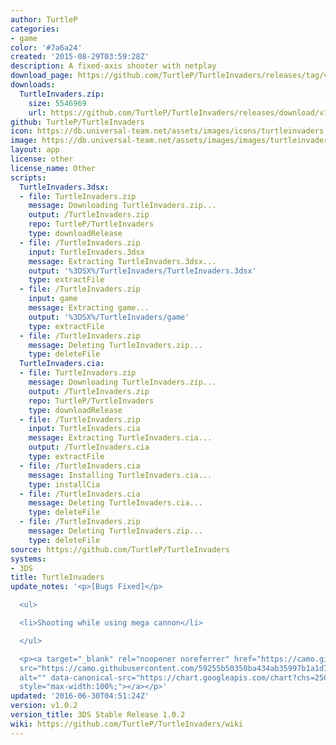 ```yaml
---
author: TurtleP
categories:
- game
color: '#7a6a24'
created: '2015-08-29T03:59:28Z'
description: A fixed-axis shooter with netplay
download_page: https://github.com/TurtleP/TurtleInvaders/releases/tag/v1.0.2
downloads:
  TurtleInvaders.zip:
    size: 5546969
    url: https://github.com/TurtleP/TurtleInvaders/releases/download/v1.0.2/TurtleInvaders.zip
github: TurtleP/TurtleInvaders
icon: https://db.universal-team.net/assets/images/icons/turtleinvaders.png
image: https://db.universal-team.net/assets/images/images/turtleinvaders.png
layout: app
license: other
license_name: Other
scripts:
  TurtleInvaders.3dsx:
  - file: TurtleInvaders.zip
    message: Downloading TurtleInvaders.zip...
    output: /TurtleInvaders.zip
    repo: TurtleP/TurtleInvaders
    type: downloadRelease
  - file: /TurtleInvaders.zip
    input: TurtleInvaders.3dsx
    message: Extracting TurtleInvaders.3dsx...
    output: '%3DSX%/TurtleInvaders/TurtleInvaders.3dsx'
    type: extractFile
  - file: /TurtleInvaders.zip
    input: game
    message: Extracting game...
    output: '%3DSX%/TurtleInvaders/game'
    type: extractFile
  - file: /TurtleInvaders.zip
    message: Deleting TurtleInvaders.zip...
    type: deleteFile
  TurtleInvaders.cia:
  - file: TurtleInvaders.zip
    message: Downloading TurtleInvaders.zip...
    output: /TurtleInvaders.zip
    repo: TurtleP/TurtleInvaders
    type: downloadRelease
  - file: /TurtleInvaders.zip
    input: TurtleInvaders.cia
    message: Extracting TurtleInvaders.cia...
    output: /TurtleInvaders.cia
    type: extractFile
  - file: /TurtleInvaders.cia
    message: Installing TurtleInvaders.cia...
    type: installCia
  - file: /TurtleInvaders.cia
    message: Deleting TurtleInvaders.cia...
    type: deleteFile
  - file: /TurtleInvaders.zip
    message: Deleting TurtleInvaders.zip...
    type: deleteFile
source: https://github.com/TurtleP/TurtleInvaders
systems:
- 3DS
title: TurtleInvaders
update_notes: '<p>[Bugs Fixed]</p>

  <ul>

  <li>Shooting while using mega cannon</li>

  </ul>

  <p><a target="_blank" rel="noopener noreferrer" href="https://camo.githubusercontent.com/59255b50350ba434ab35997b1a1d7b208de116605180173f0f268bf7e00edc8d/68747470733a2f2f63686172742e676f6f676c65617069732e636f6d2f63686172743f6368733d32353078323530266368743d71722663686c3d6874747073253341253246253246646c2e64726f70626f7875736572636f6e74656e742e636f6d253246752532463937363339333437253246547572746c65496e7661646572732e636961"><img
  src="https://camo.githubusercontent.com/59255b50350ba434ab35997b1a1d7b208de116605180173f0f268bf7e00edc8d/68747470733a2f2f63686172742e676f6f676c65617069732e636f6d2f63686172743f6368733d32353078323530266368743d71722663686c3d6874747073253341253246253246646c2e64726f70626f7875736572636f6e74656e742e636f6d253246752532463937363339333437253246547572746c65496e7661646572732e636961"
  alt="" data-canonical-src="https://chart.googleapis.com/chart?chs=250x250&amp;cht=qr&amp;chl=https%3A%2F%2Fdl.dropboxusercontent.com%2Fu%2F97639347%2FTurtleInvaders.cia"
  style="max-width:100%;"></a></p>'
updated: '2016-06-30T04:51:24Z'
version: v1.0.2
version_title: 3DS Stable Release 1.0.2
wiki: https://github.com/TurtleP/TurtleInvaders/wiki
---
```

